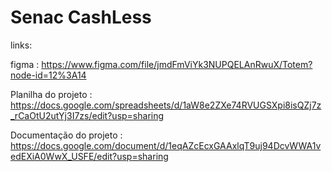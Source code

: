 # Senac CashLess


links:

figma : https://www.figma.com/file/jmdFmViYk3NUPQELAnRwuX/Totem?node-id=12%3A14

Planilha do projeto : https://docs.google.com/spreadsheets/d/1aW8e2ZXe74RVUGSXpi8isQZj7z_rCaOtU2utYj3I7zs/edit?usp=sharing

Documentação do projeto : https://docs.google.com/document/d/1eqAZcEcxGAAxlqT9uj94DcvWWA1vedEXiA0WwX_USFE/edit?usp=sharing
